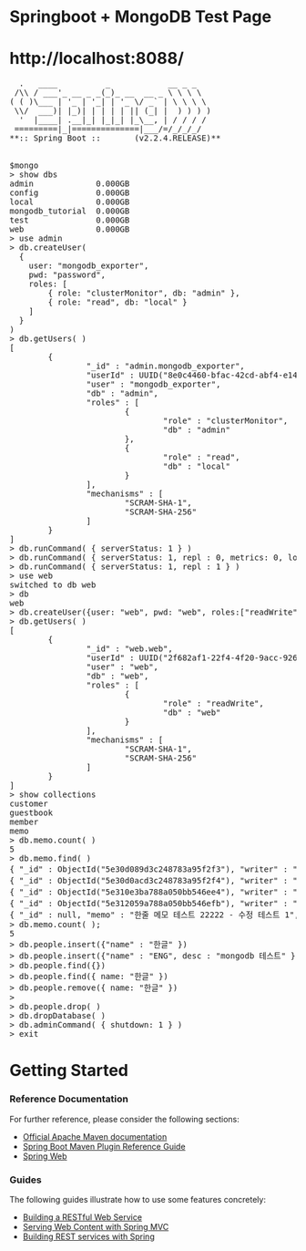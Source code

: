 ﻿# Springboot + MongoDB Test Page

# http://localhost:8088/

<pre>
  .   ____          _            __ _ _
 /\\ / ___'_ __ _ _(_)_ __  __ _ \ \ \ \
( ( )\___ | '_ | '_| | '_ \/ _` | \ \ \ \
 \\/  ___)| |_)| | | | | || (_| |  ) ) ) )
  '  |____| .__|_| |_|_| |_\__, | / / / /
 =========|_|==============|___/=/_/_/_/
**:: Spring Boot ::       (v2.2.4.RELEASE)**


$mongo
> show dbs
admin             0.000GB
config            0.000GB
local             0.000GB
mongodb_tutorial  0.000GB
test              0.000GB
web               0.000GB
> use admin
> db.createUser(
  {
    user: "mongodb_exporter",
    pwd: "password",
    roles: [
        { role: "clusterMonitor", db: "admin" },
        { role: "read", db: "local" }
    ]
  }
)
> db.getUsers( )
[
        {
                "_id" : "admin.mongodb_exporter",
                "userId" : UUID("8e0c4460-bfac-42cd-abf4-e14e2fb1ed37"),
                "user" : "mongodb_exporter",
                "db" : "admin",
                "roles" : [
                        {
                                "role" : "clusterMonitor",
                                "db" : "admin"
                        },
                        {
                                "role" : "read",
                                "db" : "local"
                        }
                ],
                "mechanisms" : [
                        "SCRAM-SHA-1",
                        "SCRAM-SHA-256"
                ]
        }
]
> db.runCommand( { serverStatus: 1 } )
> db.runCommand( { serverStatus: 1, repl : 0, metrics: 0, locks: 0 } )
> db.runCommand( { serverStatus: 1, repl : 1 } )
> use web
switched to db web
> db
web
> db.createUser({user: "web", pwd: "web", roles:["readWrite"])
> db.getUsers( )
[
        {
                "_id" : "web.web",
                "userId" : UUID("2f682af1-22f4-4f20-9acc-92659774d1ff"),
                "user" : "web",
                "db" : "web",
                "roles" : [
                        {
                                "role" : "readWrite",
                                "db" : "web"
                        }
                ],
                "mechanisms" : [
                        "SCRAM-SHA-1",
                        "SCRAM-SHA-256"
                ]
        }
]
> show collections
customer
guestbook
member
memo
> db.memo.count( )
5
> db.memo.find( )
{ "_id" : ObjectId("5e30d089d3c248783a95f2f3"), "writer" : "Seo", "memo" : "서태열의 메모", "post_date" : ISODate("2020-01-29T00:23:37.143Z"), "_class" : "com.example.mongo.model.memo.dto.MemoDTO" }
{ "_id" : ObjectId("5e30d0acd3c248783a95f2f4"), "writer" : "서태열", "memo" : "바른 메모", "post_date" : ISODate("2020-01-29T00:24:12.676Z"), "_class" : "com.example.mongo.model.memo.dto.MemoDTO" }
{ "_id" : ObjectId("5e310e3ba788a050bb546ee4"), "writer" : "서태열", "memo" : "한줄 메모장 테스트", "post_date" : ISODate("2020-01-29T04:46:51.009Z"), "_class" : "com.example.mongo.model.memo.dto.MemoDTO" }
{ "_id" : ObjectId("5e312059a788a050bb546efb"), "writer" : "서태열", "memo" : "한줄 메모 테스트 22222", "post_date" : ISODate("2020-01-29T06:04:09.485Z"), "_class" : "com.example.mongo.model.memo.dto.MemoDTO" }
{ "_id" : null, "memo" : "한줄 메모 테스트 22222 - 수정 테스트 1", "writer" : "서태열" }
> db.memo.count( );
5
> db.people.insert({"name" : "한글" })
> db.people.insert({"name" : "ENG", desc : "mongodb 테스트" })
> db.people.find({})
> db.people.find({ name: "한글" })
> db.people.remove({ name: "한글" })
> 
> db.people.drop( )
> db.dropDatabase( )
> db.adminCommand( { shutdown: 1 } )
> exit
</pre>






# Getting Started

### Reference Documentation
For further reference, please consider the following sections:

* [Official Apache Maven documentation](https://maven.apache.org/guides/index.html)
* [Spring Boot Maven Plugin Reference Guide](https://docs.spring.io/spring-boot/docs/2.2.3.RELEASE/maven-plugin/)
* [Spring Web](https://docs.spring.io/spring-boot/docs/2.2.3.RELEASE/reference/htmlsingle/#boot-features-developing-web-applications)

### Guides
The following guides illustrate how to use some features concretely:

* [Building a RESTful Web Service](https://spring.io/guides/gs/rest-service/)
* [Serving Web Content with Spring MVC](https://spring.io/guides/gs/serving-web-content/)
* [Building REST services with Spring](https://spring.io/guides/tutorials/bookmarks/)
